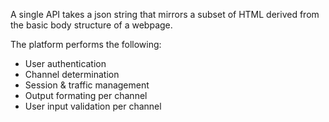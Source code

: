 A single API takes a json string that mirrors a subset of HTML derived from the basic body structure of a webpage.

The platform performs the following:

* User authentication
* Channel determination
* Session & traffic management
* Output formating per channel
* User input validation per channel